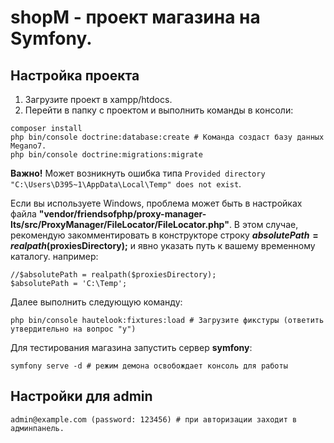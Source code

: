 # shopM - проект магазина на Symfony.

## Настройка проекта

1. Загрузите проект в xampp/htdocs.  
2. Перейти в папку с проектом и выполнить команды в консоли:
```
composer install
php bin/console doctrine:database:create # Команда создаст базу данных Megano7.
php bin/console doctrine:migrations:migrate
``` 
**Важно!** Может возникнуть ошибка типа  ```Provided directory "C:\Users\D395~1\AppData\Local\Temp" does not exist```.

Если вы используете Windows, проблема может быть в настройках файла **"vendor/friendsofphp/proxy-manager-lts/src/ProxyManager/FileLocator/FileLocator.php"**.
В этом случае, рекомендую закомментировать в конструкторе строку **$absolutePath = realpath($proxiesDirectory);** и явно указать путь к вашему временному каталогу. например:
```
//$absolutePath = realpath($proxiesDirectory);
$absolutePath = 'C:\Temp';
```
Далее выполнить следующую команду:
```
php bin/console hautelook:fixtures:load # Загрузите фикстуры (ответить утвердительно на вопрос "у")
```
Для тестирования магазина запустить сервер **symfony**:
```
symfony serve -d # режим демона освобождает консоль для работы
```

## Настройки для admin

```
admin@example.com (password: 123456) # при авторизации заходит в админпанель.
```


